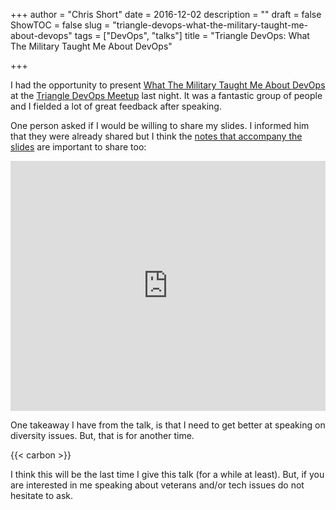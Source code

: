 +++
author = "Chris Short"
date = 2016-12-02
description = ""
draft = false
ShowTOC = false
slug = "triangle-devops-what-the-military-taught-me-about-devops"
tags = ["DevOps", "talks"]
title = "Triangle DevOps: What The Military Taught Me About DevOps"

+++

I had the opportunity to present [What The Military Taught Me About DevOps](/what-the-military-taught-me-about-devops/) at the [Triangle DevOps Meetup](https://www.meetup.com/Triangle-DevOps/events/235751024/) last night. It was a fantastic group of people and I fielded a lot of great feedback after speaking.


One person asked if I would be willing to share my slides. I informed him that they were already shared but I think the [notes that accompany the slides](https://shortcdn.com/chrisshort/What%20the%20Military%20Taught%20Me%20About%20DevOps.pdf) are important to share too:

<embed src="https://shortcdn.com/chrisshort/What%20the%20Military%20Taught%20Me%20About%20DevOps.pdf" width="100%" height="400" alt="pdf" />

One takeaway I have from the talk, is that I need to get better at speaking on diversity issues. But, that is for another time.

{{< carbon >}}

I think this will be the last time I give this talk (for a while at least). But, if you are interested in me speaking about veterans and/or tech issues do not hesitate to ask.
